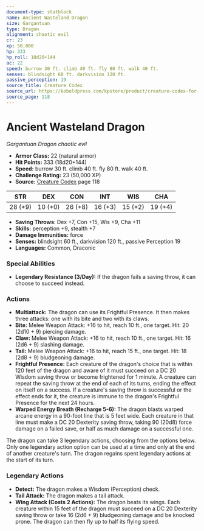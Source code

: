 ```yaml
---
document-type: statblock
name: Ancient Wasteland Dragon
size: Gargantuan
type: Dragon
alignment: chaotic evil
cr: 23
xp: 50,000
hp: 333
hp_roll: 18d20+144
ac: 22
speed: burrow 30 ft. climb 40 ft. fly 80 ft. walk 40 ft.
senses: blindsight 60 ft. darkvision 120 ft. 
passive_perception: 19
source_title: Creature Codex
source_url: https://koboldpress.com/kpstore/product/creature-codex-for-5th-edition-dnd
source_page: 118
---
```


# Ancient Wasteland Dragon

*Gargantuan* *Dragon* *chaotic evil*

- **Armor Class:** 22 (natural armor)
- **Hit Points:** 333 (18d20+144)
- **Speed:** burrow 30 ft. climb 40 ft. fly 80 ft. walk 40 ft.
- **Challenge Rating:** 23 (50,000 XP)
- **Source:** [Creature Codex](https://koboldpress.com/kpstore/product/creature-codex-for-5th-edition-dnd) page 118

| STR | DEX | CON | INT | WIS | CHA |
| --- | --- | --- | --- | --- | --- |
| 28 (+9) | 10 (+0) | 26 (+8) | 16 (+3) | 15 (+2) | 19 (+4) |

- **Saving Throws**: Dex +7, Con +15, Wis +9, Cha +11
- **Skills:** perception +9, stealth +7
- **Damage Immunities:** force
- **Senses:** blindsight 60 ft., darkvision 120 ft., passive Perception 19
- **Languages:** Common, Draconic

### Special Abilities

- **Legendary Resistance (3/Day):** If the dragon fails a saving throw, it can choose to succeed instead.

### Actions

- **Multiattack:** The dragon can use its Frightful Presence. It then makes three attacks: one with its bite and two with its claws.
- **Bite:** Melee Weapon Attack: +16 to hit, reach 10 ft., one target. Hit: 20 (2d10 + 9) piercing damage.
- **Claw:** Melee Weapon Attack: +16 to hit, reach 10 ft., one target. Hit: 16 (2d6 + 9) slashing damage.
- **Tail:** Melee Weapon Attack: +16 to hit, reach 15 ft., one target. Hit: 18 (2d8 + 9) bludgeoning damage.
- **Frightful Presence:** Each creature of the dragon's choice that is within 120 feet of the dragon and aware of it must succeed on a DC 20 Wisdom saving throw or become frightened for 1 minute. A creature can repeat the saving throw at the end of each of its turns, ending the effect on itself on a success. If a creature's saving throw is successful or the effect ends for it, the creature is immune to the dragon's Frightful Presence for the next 24 hours.
- **Warped Energy Breath (Recharge 5-6):** The dragon blasts warped arcane energy in a 90-foot line that is 5 feet wide. Each creature in that line must make a DC 20 Dexterity saving throw, taking 90 (20d8) force damage on a failed save, or half as much damage on a successful one.

The dragon can take 3 legendary actions, choosing from the options below. Only one legendary action option can be used at a time and only at the end of another creature's turn. The dragon regains spent legendary actions at the start of its turn.

### Legendary Actions

- **Detect:** The dragon makes a Wisdom (Perception) check.
- **Tail Attack:** The dragon makes a tail attack.
- **Wing Attack (Costs 2 Actions):** The dragon beats its wings. Each creature within 15 feet of the dragon must succeed on a DC 20 Dexterity saving throw or take 16 (2d6 + 9) bludgeoning damage and be knocked prone. The dragon can then fly up to half its flying speed.
